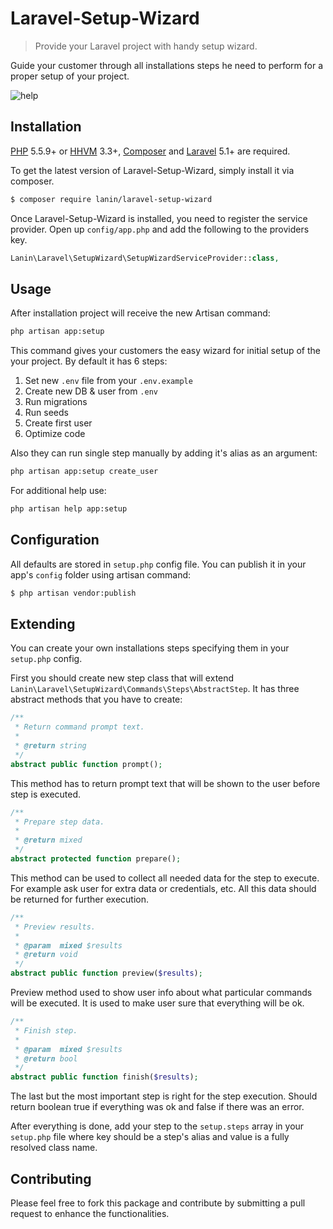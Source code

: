 # Laravel-Setup-Wizard
> Provide your Laravel project with handy setup wizard.

Guide your customer through all installations steps he need to perform for a proper setup of your project.

![help](http://lanin.me/images/setup.png)

## Installation

[PHP](https://php.net) 5.5.9+ or [HHVM](http://hhvm.com) 3.3+, [Composer](https://getcomposer.org) and [Laravel](http://laravel.com) 5.1+ are required.

To get the latest version of Laravel-Setup-Wizard, simply install it via composer.

```bash
$ composer require lanin/laravel-setup-wizard
```

Once Laravel-Setup-Wizard is installed, you need to register the service provider. Open up `config/app.php` and add the following to the providers key.

```php
Lanin\Laravel\SetupWizard\SetupWizardServiceProvider::class,
```

## Usage

After installation project will receive the new Artisan command:

```bash
php artisan app:setup
```

This command gives your customers the easy wizard for initial setup of the your project. By default it has 6 steps:

1. Set new `.env` file from your `.env.example`
1. Create new DB & user from `.env`
1. Run migrations
1. Run seeds
1. Create first user
1. Optimize code

Also they can run single step manually by adding it's alias as an argument:

```bash
php artisan app:setup create_user
```

For additional help use:

```bash
php artisan help app:setup
```

## Configuration

All defaults are stored in `setup.php` config file. You can publish it in your app's `config` folder using artisan command:

```bash
$ php artisan vendor:publish
```

## Extending

You can create your own installations steps specifying them in your `setup.php` config.

First you should create new step class that will extend `Lanin\Laravel\SetupWizard\Commands\Steps\AbstractStep`.
It has three abstract methods that you have to create:

```php
/**
 * Return command prompt text.
 *
 * @return string
 */
abstract public function prompt();
```

This method has to return prompt text that will be shown to the user before step is executed.

```php
/**
 * Prepare step data.
 *
 * @return mixed
 */
abstract protected function prepare();
```

This method can be used to collect all needed data for the step to execute.
For example ask user for extra data or credentials, etc. All this data should be returned for further execution.

```php
/**
 * Preview results.
 *
 * @param  mixed $results
 * @return void
 */
abstract public function preview($results);
```

Preview method used to show user info about what particular commands will be executed. 
It is used to make user sure that everything will be ok.

```php
/**
 * Finish step.
 *
 * @param  mixed $results
 * @return bool
 */
abstract public function finish($results);
```

The last but the most important step is right for the step execution. 
Should return boolean true if everything was ok and false if there was an error.

After everything is done, add your step to the `setup.steps` array in your `setup.php` file where key should be a step's alias and value is a fully resolved class name.

## Contributing

Please feel free to fork this package and contribute by submitting a pull request to enhance the functionalities.